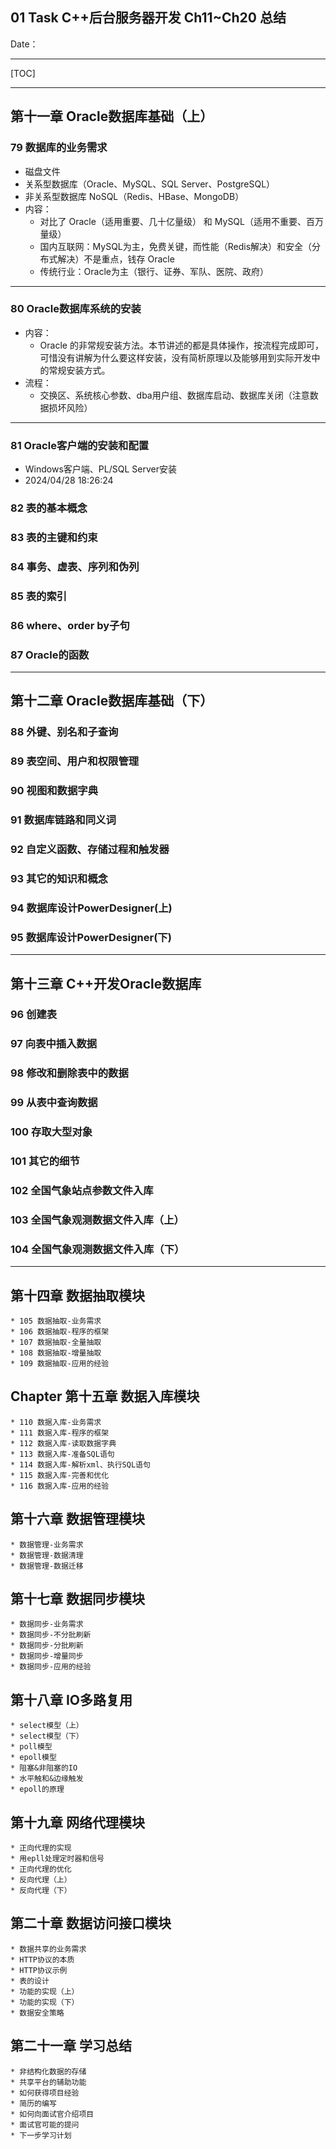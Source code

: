 ## 01 Task C++后台服务器开发 Ch11~Ch20 总结

Date：

------



[TOC]



------



## 第十一章 Oracle数据库基础（上）

### 79 数据库的业务需求

* 磁盘文件
* 关系型数据库（Oracle、MySQL、SQL Server、PostgreSQL）
* 非关系型数据库 NoSQL（Redis、HBase、MongoDB）
* 内容：
  * 对比了 Oracle（适用重要、几十亿量级） 和 MySQL（适用不重要、百万量级）
  * 国内互联网：MySQL为主，免费关键，而性能（Redis解决）和安全（分布式解决）不是重点，钱存 Oracle
  * 传统行业：Oracle为主（银行、证券、军队、医院、政府）



------



### 80 Oracle数据库系统的安装

* 内容：
  * Oracle 的非常规安装方法。本节讲述的都是具体操作，按流程完成即可，可惜没有讲解为什么要这样安装，没有简析原理以及能够用到实际开发中的常规安装方式。
* 流程：
  * 交换区、系统核心参数、dba用户组、数据库启动、数据库关闭（注意数据损坏风险）



------



### 81 Oracle客户端的安装和配置

* Windows客户端、PL/SQL Server安装
* 2024/04/28 18:26:24

### 82 表的基本概念

### 83 表的主键和约束

### 84 事务、虚表、序列和伪列

### 85 表的索引

### 86 where、order by子句

### 87 Oracle的函数



------



## 第十二章 Oracle数据库基础（下）

### 88 外键、别名和子查询

### 89 表空间、用户和权限管理

### 90 视图和数据字典

### 91 数据库链路和同义词

### 92 自定义函数、存储过程和触发器

### 93 其它的知识和概念

### 94 数据库设计PowerDesigner(上)

### 95 数据库设计PowerDesigner(下)



------



## 第十三章 C++开发Oracle数据库

### 96 创建表

### 97 向表中插入数据

### 98 修改和删除表中的数据

### 99 从表中查询数据

### 100 存取大型对象

### 101 其它的细节

### 102 全国气象站点参数文件入库

### 103 全国气象观测数据文件入库（上）

### 104 全国气象观测数据文件入库（下）



------



## 第十四章 数据抽取模块

    * 105 数据抽取-业务需求
    * 106 数据抽取-程序的框架
    * 107 数据抽取-全量抽取
    * 108 数据抽取-增量抽取
    * 109 数据抽取-应用的经验

## Chapter 第十五章 数据入库模块

    * 110 数据入库-业务需求
    * 111 数据入库-程序的框架
    * 112 数据入库-读取数据字典
    * 113 数据入库-准备SQL语句
    * 114 数据入库-解析xml、执行SQL语句
    * 115 数据入库-完善和优化
    * 116 数据入库-应用的经验

## 第十六章 数据管理模块

    * 数据管理-业务需求
    * 数据管理-数据清理
    * 数据管理-数据迁移

## 第十七章 数据同步模块

    * 数据同步-业务需求
    * 数据同步-不分批刷新
    * 数据同步-分批刷新
    * 数据同步-增量同步
    * 数据同步-应用的经验

## 第十八章 IO多路复用

    * select模型（上）
    * select模型（下）
    * poll模型
    * epoll模型
    * 阻塞&非阻塞的IO
    * 水平触和&边缘触发
    * epoll的原理

## 第十九章 网络代理模块

    * 正向代理的实现
    * 用epll处理定时器和信号
    * 正向代理的优化
    * 反向代理（上）
    * 反向代理（下）

## 第二十章 数据访问接口模块

    * 数据共享的业务需求
    * HTTP协议的本质
    * HTTP协议示例
    * 表的设计
    * 功能的实现（上）
    * 功能的实现（下）
    * 数据安全策略

## 第二十一章 学习总结

    * 非结构化数据的存储
    * 共享平台的辅助功能
    * 如何获得项目经验
    * 简历的编写
    * 如何向面试官介绍项目
    * 面试官可能的提问
    * 下一步学习计划